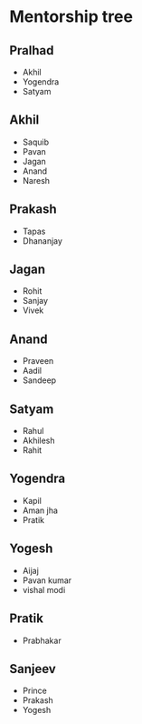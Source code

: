 # Mentorship tree

## Pralhad
- Akhil
- Yogendra
- Satyam

## Akhil
- Saquib
- Pavan
- Jagan
- Anand
- Naresh

## Prakash 
- Tapas
- Dhananjay

## Jagan
- Rohit
- Sanjay
- Vivek

## Anand
- Praveen
- Aadil
- Sandeep

## Satyam 
- Rahul
- Akhilesh
- Rahit

## Yogendra
- Kapil
- Aman jha
- Pratik 

## Yogesh
- Aijaj
- Pavan kumar
- vishal modi

## Pratik 
- Prabhakar

## Sanjeev
- Prince
- Prakash
- Yogesh


